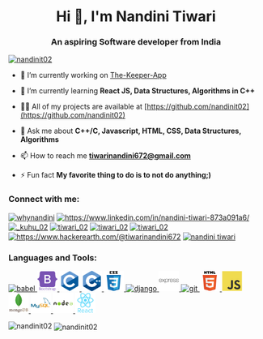 <h1 align="center">Hi 👋, I'm Nandini Tiwari</h1>
<h3 align="center">An aspiring Software developer from India</h3>

<p align="left"> <a href="https://github.com/ryo-ma/github-profile-trophy"><img src="https://github-profile-trophy.vercel.app/?username=nandinit02" alt="nandinit02" /></a> </p>

- 🔭 I’m currently working on [The-Keeper-App](https://github.com/nandinit02/The-Keeper-App)

- 🌱 I’m currently learning **React JS, Data Structures, Algorithms in C++**

- 👨‍💻 All of my projects are available at [https://github.com/nandinit02](https://github.com/nandinit02)

- 💬 Ask me about **C++/C, Javascript, HTML, CSS, Data Structures, Algorithms**

- 📫 How to reach me **tiwarinandini672@gmail.com**

- ⚡ Fun fact **My favorite thing to do is to not do anything;)**

<h3 align="left">Connect with me:</h3>
<p align="left">
<a href="https://twitter.com/whynandini" target="blank"><img align="center" src="https://raw.githubusercontent.com/rahuldkjain/github-profile-readme-generator/master/src/images/icons/Social/twitter.svg" alt="whynandini" height="30" width="40" /></a>
<a href="https://linkedin.com/in/https://www.linkedin.com/in/nandini-tiwari-873a091a6/" target="blank"><img align="center" src="https://raw.githubusercontent.com/rahuldkjain/github-profile-readme-generator/master/src/images/icons/Social/linked-in-alt.svg" alt="https://www.linkedin.com/in/nandini-tiwari-873a091a6/" height="30" width="40" /></a>
<a href="https://instagram.com/_kuhu_02" target="blank"><img align="center" src="https://raw.githubusercontent.com/rahuldkjain/github-profile-readme-generator/master/src/images/icons/Social/instagram.svg" alt="_kuhu_02" height="30" width="40" /></a>
<a href="https://www.codechef.com/users/tiwari_02" target="blank"><img align="center" src="https://cdn.jsdelivr.net/npm/simple-icons@3.1.0/icons/codechef.svg" alt="tiwari_02" height="30" width="40" /></a>
<a href="https://codeforces.com/profile/tiwari_02" target="blank"><img align="center" src="https://raw.githubusercontent.com/rahuldkjain/github-profile-readme-generator/master/src/images/icons/Social/codeforces.svg" alt="tiwari_02" height="30" width="40" /></a>
<a href="https://www.leetcode.com/tiwari_02" target="blank"><img align="center" src="https://raw.githubusercontent.com/rahuldkjain/github-profile-readme-generator/master/src/images/icons/Social/leet-code.svg" alt="tiwari_02" height="30" width="40" /></a>
<a href="https://www.hackerearth.com/https://www.hackerearth.com/@tiwarinandini672" target="blank"><img align="center" src="https://raw.githubusercontent.com/rahuldkjain/github-profile-readme-generator/master/src/images/icons/Social/hackerearth.svg" alt="https://www.hackerearth.com/@tiwarinandini672" height="30" width="40" /></a>
<a href="https://auth.geeksforgeeks.org/user/nandini tiwari" target="blank"><img align="center" src="https://raw.githubusercontent.com/rahuldkjain/github-profile-readme-generator/master/src/images/icons/Social/geeks-for-geeks.svg" alt="nandini tiwari" height="30" width="40" /></a>
</p>

<h3 align="left">Languages and Tools:</h3>
<p align="left"> <a href="https://babeljs.io/" target="_blank" rel="noreferrer"> <img src="https://www.vectorlogo.zone/logos/babeljs/babeljs-icon.svg" alt="babel" width="40" height="40"/> </a> <a href="https://getbootstrap.com" target="_blank" rel="noreferrer"> <img src="https://raw.githubusercontent.com/devicons/devicon/master/icons/bootstrap/bootstrap-plain-wordmark.svg" alt="bootstrap" width="40" height="40"/> </a> <a href="https://www.cprogramming.com/" target="_blank" rel="noreferrer"> <img src="https://raw.githubusercontent.com/devicons/devicon/master/icons/c/c-original.svg" alt="c" width="40" height="40"/> </a> <a href="https://www.w3schools.com/cpp/" target="_blank" rel="noreferrer"> <img src="https://raw.githubusercontent.com/devicons/devicon/master/icons/cplusplus/cplusplus-original.svg" alt="cplusplus" width="40" height="40"/> </a> <a href="https://www.w3schools.com/css/" target="_blank" rel="noreferrer"> <img src="https://raw.githubusercontent.com/devicons/devicon/master/icons/css3/css3-original-wordmark.svg" alt="css3" width="40" height="40"/> </a> <a href="https://www.djangoproject.com/" target="_blank" rel="noreferrer"> <img src="https://cdn.worldvectorlogo.com/logos/django.svg" alt="django" width="40" height="40"/> </a> <a href="https://expressjs.com" target="_blank" rel="noreferrer"> <img src="https://raw.githubusercontent.com/devicons/devicon/master/icons/express/express-original-wordmark.svg" alt="express" width="40" height="40"/> </a> <a href="https://git-scm.com/" target="_blank" rel="noreferrer"> <img src="https://www.vectorlogo.zone/logos/git-scm/git-scm-icon.svg" alt="git" width="40" height="40"/> </a> <a href="https://www.w3.org/html/" target="_blank" rel="noreferrer"> <img src="https://raw.githubusercontent.com/devicons/devicon/master/icons/html5/html5-original-wordmark.svg" alt="html5" width="40" height="40"/> </a> <a href="https://developer.mozilla.org/en-US/docs/Web/JavaScript" target="_blank" rel="noreferrer"> <img src="https://raw.githubusercontent.com/devicons/devicon/master/icons/javascript/javascript-original.svg" alt="javascript" width="40" height="40"/> </a> <a href="https://www.mongodb.com/" target="_blank" rel="noreferrer"> <img src="https://raw.githubusercontent.com/devicons/devicon/master/icons/mongodb/mongodb-original-wordmark.svg" alt="mongodb" width="40" height="40"/> </a> <a href="https://www.mysql.com/" target="_blank" rel="noreferrer"> <img src="https://raw.githubusercontent.com/devicons/devicon/master/icons/mysql/mysql-original-wordmark.svg" alt="mysql" width="40" height="40"/> </a> <a href="https://nodejs.org" target="_blank" rel="noreferrer"> <img src="https://raw.githubusercontent.com/devicons/devicon/master/icons/nodejs/nodejs-original-wordmark.svg" alt="nodejs" width="40" height="40"/> </a> <a href="https://reactjs.org/" target="_blank" rel="noreferrer"> <img src="https://raw.githubusercontent.com/devicons/devicon/master/icons/react/react-original-wordmark.svg" alt="react" width="40" height="40"/> </a> </p>

<p><img align="left" src="https://github-readme-stats.vercel.app/api/top-langs?username=nandinit02&show_icons=true&locale=en&layout=compact" alt="nandinit02" /></p>

<p>&nbsp;<img align="center" src="https://github-readme-stats.vercel.app/api?username=nandinit02&show_icons=true&locale=en" alt="nandinit02" /></p>
